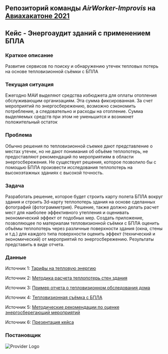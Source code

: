 ## Репозиторий команды *AirWorker-Improvis* на [Авиахакатоне 2021](https://aviahackathon.mai.ru/)

## Кейс - Энергоаудит зданий с применением БПЛА

### Краткое описание

Развитие сервисов по поиску и обнаружению утечек тепловых потерь на основе тепловизионной съёмки с БПЛА

### Текущая ситуация

Ежегодно МАИ выделяют средства избюджета для оплаты отопления обслуживающим организациям. Эта сумма фиксированная. За счет мероприятий по энергосбережению, возможно сэкономить потребление, а следовательно и расходы на отопление. Сумма выделяемых средств при этом не уменьшится и возникнет положительный остаток  

### Проблема
Обычно решения по тепловизионной съемке дают представление о местах утечек, но не дают понимания об объёме теплопотерь, не предоставляют рекомендаций по мероприятиям в области энергосбережения. 
Не существует решения, которое позволило бы с помощью БПЛА произвести исследования теплопотерь на высокоэтажных зданиях с высокой точность. 

### Задача
Разработать решение, которое будет строить карту полета БПЛА вокруг здания и строить 3d-карту теплопотерь здания на основе сделанных фотографий (фотограмметрия). Решение, также должно делать расчет мест для наиболее эффективного утепления и оценивать экономический эффект от подобных мер.
Создать приложение, позволяющее по материалам тепловизионной съёмки с БПЛА оценить объёмы теплопотерь через различные поверхности здания (окна, стены и т.д.) для каждого типа поверхности оценить эффект (технический и экономический) от мероприятий по энергосбережению. Результаты представить в виде отчета.

### Данные

Источник 1: [Тарифы на тепловую энергию](https://www.mos.ru/depr/function/tarifnaya-politika/tarify-na-zku-na-2020-god/)

Источник 2: [Методика расчета теплопотерь стен здания](https://www.calc.ru/Teplopoteri-Doma-Raschet-Teplopoter.html)

Источник 3: [Пример отчета о тепловизионном обследования дома](https://energo-audit.com/otchet-po-teplovizionnomu-obsledovaniu-zhylogo-doma)

Источник 4: [Тепловизионная съёмка с БПЛА](https://disk.yandex.ru/d/56S7eTHSLGFkhA/20210324_202838?w=1)

Источник 5: [Методические рекомендации по оценке энергосберегающий мероприятий](http://sro61.ru/docs/metodiki/Met.rek-cii-po-ocenke_effektivnosti_e-sb.mer..pdf)

Источник 6: [Презентация кейса](https://github.com/Roman200110/githubcode/blob/master/Resources/%D0%9A%D0%B5%D0%B9%D1%81.pptx)

### Постановщик

![Provider Logo](http://aviahack.mai.ru/media/ck_uav.png)